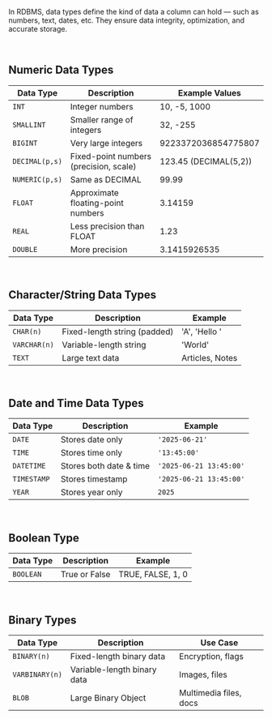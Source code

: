 In RDBMS, data types define the kind of data a column can hold — such as numbers, text, dates, etc. They ensure data integrity, optimization, and accurate storage.

<br>

## Numeric Data Types
| Data Type      | Description                            | Example Values        |
| -------------- | -------------------------------------- | --------------------- |
| `INT`          | Integer numbers                        | 10, -5, 1000          |
| `SMALLINT`     | Smaller range of integers              | 32, -255              |
| `BIGINT`       | Very large integers                    | 9223372036854775807   |
| `DECIMAL(p,s)` | Fixed-point numbers (precision, scale) | 123.45 (DECIMAL(5,2)) |
| `NUMERIC(p,s)` | Same as DECIMAL                        | 99.99                 |
| `FLOAT`        | Approximate floating-point numbers     | 3.14159               |
| `REAL`         | Less precision than FLOAT              | 1.23                  |
| `DOUBLE`       | More precision                         | 3.1415926535          |

<br>

## Character/String Data Types
| Data Type       | Description                  | Example         |
| --------------- | ---------------------------- | --------------- |
| `CHAR(n)`       | Fixed-length string (padded) | 'A', 'Hello  '  |
| `VARCHAR(n)`    | Variable-length string       | 'World'         |
| `TEXT`          | Large text data              | Articles, Notes |

<br>

## Date and Time Data Types
| Data Type   | Description             | Example                 |
| ----------- | ----------------------- | ----------------------- |
| `DATE`      | Stores date only        | `'2025-06-21'`          |
| `TIME`      | Stores time only        | `'13:45:00'`            |
| `DATETIME`  | Stores both date & time | `'2025-06-21 13:45:00'` |
| `TIMESTAMP` | Stores timestamp        | `'2025-06-21 13:45:00'` |
| `YEAR`      | Stores year only        | `2025`                  |

<br>

## Boolean Type
| Data Type | Description   | Example           |
| --------- | ------------- | ----------------- |
| `BOOLEAN` | True or False | TRUE, FALSE, 1, 0 |

<br>

## Binary Types
| Data Type      | Description                 | Use Case               |
| -------------- | --------------------------- | ---------------------- |
| `BINARY(n)`    | Fixed-length binary data    | Encryption, flags      |
| `VARBINARY(n)` | Variable-length binary data | Images, files          |
| `BLOB`         | Large Binary Object         | Multimedia files, docs |

